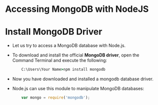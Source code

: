 # Accessing MongoDB  with NodeJS

# Install MongoDB Driver
* Let us try to access a MongoDB database with Node.js.

* To download and install the official __MongoDB driver__, open the Command Terminal and execute the following:

    ```cmd
        C:\Users\Your Name>npm install mongodb
    ```

* Now you have downloaded and installed a mongodb database driver.

* Node.js can use this module to manipulate MongoDB databases:

    ```js
        var mongo = require('mongodb');
    ```
